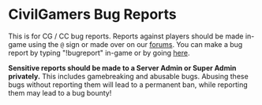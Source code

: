 # CivilGamers Bug Reports

This is for CG / CC bug reports. Reports against players should be made in-game using the `@` sign or made over on our [forums][Complaints]. You can make a bug report by typing "!bugreport" in-game or by going [here](../../issues/new).

**Sensitive reports should be made to a Server Admin or Super Admin privately.** This includes gamebreaking and abusable bugs. Abusing these bugs without reporting them will lead to a permanent ban, while reporting them may lead to a bug bounty!

[Complaints]: https://www.civilgamers.com/forum/m/18343296/viewforum/3788723
